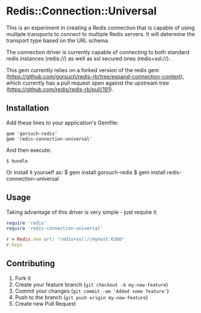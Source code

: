 # Redis::Connection::Universal

This is an experiment in creating a Redis connection that is
capable of using multiple transports to connect to multiple Redis
servers.  It will determine the transport type based on the URL
schema.

The connection driver is currently capable of connecting to both
standard redis instances (redis://) as well as ssl secured ones
(redis+ssl://).

This gem currently relies on a forked version of the redis gem
(https://github.com/gorsuch/redis-rb/tree/expand-connection-context),
which currently has a pull request open against the upstream tree
(https://github.com/redis/redis-rb/pull/191).

## Installation

Add these lines to your application's Gemfile:

    gem 'gorsuch-redis'
    gem 'redis-connection-universal'

And then execute:

    $ bundle

Or install it yourself as:
    $ gem install gorsuch-redis
    $ gem install redis-connection-universal

## Usage

Taking advantage of this driver is very simple - just require it.

```ruby
require 'redis'
require 'redis-connection-universal'

r = Redis.new url: "redis+ssl://myhost:6380"
r.keys
```

## Contributing

1. Fork it
2. Create your feature branch (`git checkout -b my-new-feature`)
3. Commit your changes (`git commit -am 'Added some feature'`)
4. Push to the branch (`git push origin my-new-feature`)
5. Create new Pull Request
